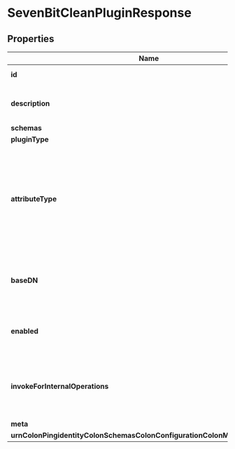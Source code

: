 

# SevenBitCleanPluginResponse


## Properties

| Name | Type | Description | Notes |
|------------ | ------------- | ------------- | -------------|
|**id** | **String** | Name of the Plugin |  |
|**description** | **String** | A description for this Plugin |  [optional] |
|**schemas** | **List&lt;EnumsevenBitCleanPluginSchemaUrn&gt;** |  |  |
|**pluginType** | **List&lt;EnumpluginPluginTypeProp&gt;** |  |  |
|**attributeType** | **List&lt;String&gt;** | Specifies the name or OID of an attribute type for which values should be checked to ensure that they are 7-bit clean. |  |
|**baseDN** | **List&lt;String&gt;** | Specifies the base DN below which the checking is performed. |  [optional] |
|**enabled** | **Boolean** | Indicates whether the plug-in is enabled for use. |  |
|**invokeForInternalOperations** | **Boolean** | Indicates whether the plug-in should be invoked for internal operations. |  [optional] |
|**meta** | [**MetaMeta**](MetaMeta.md) |  |  [optional] |
|**urnColonPingidentityColonSchemasColonConfigurationColonMessagesColon20** | [**MetaUrnPingidentitySchemasConfigurationMessages20**](MetaUrnPingidentitySchemasConfigurationMessages20.md) |  |  [optional] |



